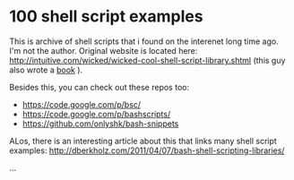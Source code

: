 100 shell script examples
====================================

This is archive of shell scripts that i found on the interenet long time ago. I'm not the author. Original website is located here: http://intuitive.com/wicked/wicked-cool-shell-script-library.shtml (this guy also wrote a [book](http://intuitive.com/wicked/index.shtml) ).

Besides this, you can check out these repos too:
- https://code.google.com/p/bsc/
- https://code.google.com/p/bashscripts/
- https://github.com/onlyshk/bash-snippets

ALos, there is an interesting article about this that links many shell script examples:
http://dberkholz.com/2011/04/07/bash-shell-scripting-libraries/

...